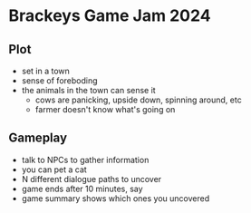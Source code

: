 # Brackeys Game Jam 2024

## Plot

- set in a town
- sense of foreboding
- the animals in the town can sense it
  - cows are panicking, upside down, spinning around, etc
  - farmer doesn't know what's going on

## Gameplay

- talk to NPCs to gather information
- you can pet a cat
- N different dialogue paths to uncover
- game ends after 10 minutes, say
- game summary shows which ones you uncovered
